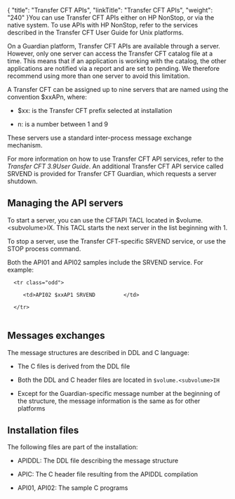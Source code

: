 {
    "title": "Transfer CFT APIs",
    "linkTitle": "Transfer CFT APIs",
    "weight": "240"
}You can use Transfer CFT APIs either on HP NonStop, or via the native system. To use APIs with HP NonStop, refer to the services described in the Transfer CFT User Guide for Unix platforms.

On a Guardian platform, Transfer CFT APIs are available through a server. However, only one server can access the Transfer CFT catalog file at a time. This means that if an application is working with the catalog, the other applications are notified via a report and are set to pending. We therefore recommend using more than one server to avoid this limitation.

A Transfer CFT can be assigned up to nine servers that are named using the convention $xxAPn, where:

-   $xx: is the Transfer CFT prefix selected at installation
-   n: is a number between 1 and 9

These servers use a standard inter-process message exchange mechanism.

For more information on how to use Transfer CFT API services, refer to the *Transfer CFT 3.9User Guide*. An additional Transfer CFT API service called SRVEND is provided for Transfer CFT Guardian, which requests a server shutdown.

## Managing the API servers

To start a server, you can use the CFTAPI TACL located in $volume.&lt;subvolume>IX. This TACL starts the next server in the list beginning with 1.

To stop a server, use the Transfer CFT-specific SRVEND service, or use the STOP process command.

Both the API01 and API02 samples include the SRVEND service. For example:

<table data-cellspacing="0">
   <tbody>
      <tr class="odd">
         <td>API02 $xxAP1 SRVEND         </td>
      </tr>
   </tbody>
</table>

## Messages exchanges

The message structures are described in DDL and C language:

-   The C files is derived from the DDL file
-   Both the DDL and C header files are located in `$volume.<subvolume>IH`
-   Except for the Guardian-specific message number at the beginning of the structure, the message information is the same as for other platforms

## Installation files

The following files are part of the installation:

-   APIDDL: The DDL file describing the message structure
-   APIC: The C header file resulting from the APIDDL compilation
-   API01, API02: The sample C programs
